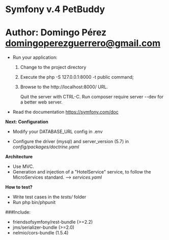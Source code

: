 # Symfony v.4 PetBuddy

# Author: Domingo Pérez <domingoperezguerrero@gmail.com>



  * Run your application:
    1. Change to the project directory
    2. Execute the php -S 127.0.0.1:8000 -t public command;
    3. Browse to the http://localhost:8000/ URL.

       Quit the server with CTRL-C.
       Run composer require server --dev for a better web server.

  * Read the documentation https://symfony.com/doc


 __Next: Configuration__


  * Modify your DATABASE_URL config in .env

  * Configure the driver (mysql) and
    server_version (5.7) in _config/packages/doctrine.yaml_

 __Architecture__
 
  * Use MVC.
  * Generation and injection of a "HotelService" service, to follow the MicroServices standard. 
    --> _services.yaml_


 __How to test?__


  * Write test cases in the _tests/_ folder
  * Run php bin/phpunit



###Include:
*  friendsofsymfony/rest-bundle (>=2.2)
*  jms/serializer-bundle (>=2.0)
*  nelmio/cors-bundle (1.5.4)
